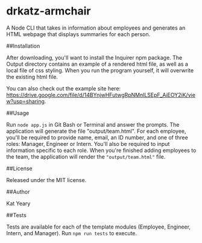 # drkatz-armchair
A Node CLI that takes in information about employees and generates an HTML webpage that displays summaries for each person.

##Installation

After downloading, you'll want to install the Inquirer npm package. The Output directory contains an example of a rendered html file, as well as a local file of css styling. When you run the program yourself, it will overwrite the existing html file.

You can also check out the example site here: https://drive.google.com/file/d/14BYnjwHFutwgRpNMnlLSEpF_AiEOY2iK/view?usp=sharing.

##Usage

Run `node app.js` in Git Bash or Terminal and answer the prompts. The application will generate the file "output/team.html".
For each employee, you'll be required to provide name, email, an ID number, and one of three roles: Manager, Engineer or Intern. You'll also be required to input information specific to each role. When you're finished adding employees to the team, the application will render the `"output/team.html"` file.

##License

Released under the MIT license.

##Author

Kat Yeary

##Tests

Tests are available for each of the template modules (Employee, Engineer, Intern, and Manager). Run `npm run tests` to execute.

